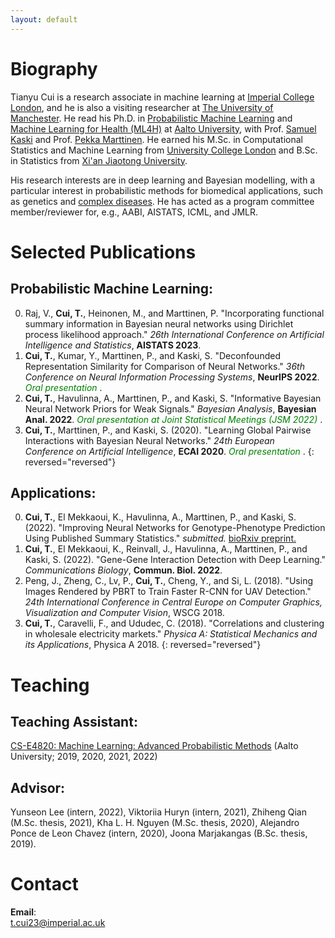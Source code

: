 ```yaml
---
layout: default
---
```


# Biography
Tianyu Cui is a research associate in machine learning at [Imperial College London](https://www.imperial.ac.uk/), and he is also a visiting researcher at [The University of Manchester](https://www.manchester.ac.uk/). He read his Ph.D. in [Probabilistic Machine Learning](https://research.cs.aalto.fi/pml/) and [Machine Learning for Health (ML4H)](https://users.ics.aalto.fi/~pemartti/) at [Aalto University](http://www.aalto.fi/en/), with Prof. [Samuel Kaski](https://people.aalto.fi/samuel.kaski) and Prof. [Pekka Marttinen](https://users.ics.aalto.fi/~pemartti/). He earned his M.Sc. in Computational Statistics and Machine Learning from [University College London](https://www.ucl.ac.uk/) and B.Sc. in Statistics from [Xi'an Jiaotong University](http://en.xjtu.edu.cn/). 

His research interests are in deep learning and Bayesian modelling, with a particular interest in probabilistic methods for biomedical applications, such as genetics and [complex diseases](https://ukdri.ac.uk/). He has acted as a program committee member/reviewer for, e.g., AABI, AISTATS, ICML, and JMLR.


# Selected Publications

## Probabilistic Machine Learning:
0. Raj, V., **Cui, T.**, Heinonen, M., and Marttinen, P. "Incorporating functional summary information in Bayesian neural networks using Dirichlet process likelihood approach." _26th International Conference on Artificial Intelligence and Statistics_, **AISTATS 2023**.
0. **Cui, T.**, Kumar, Y., Marttinen, P., and Kaski, S. "Deconfounded Representation Similarity for Comparison of Neural Networks." _36th Conference on Neural Information Processing Systems_, **NeurIPS 2022**. <span style="color:green"> *Oral presentation* </span>.
0. **Cui, T.**, Havulinna, A., Marttinen, P., and Kaski, S. "Informative Bayesian Neural Network Priors for Weak Signals." _Bayesian Analysis_, **Bayesian Anal. 2022**. <span style="color:green"> *Oral presentation at Joint Statistical Meetings (JSM 2022)* </span>.
0. **Cui, T.**, Marttinen, P., and Kaski, S. (2020). "Learning Global Pairwise Interactions with Bayesian Neural Networks." _24th European Conference on Artificial Intelligence_, **ECAI 2020**. <span style="color:green"> *Oral presentation* </span>.
{: reversed="reversed"}

## Applications:
0. **Cui, T.**, El Mekkaoui, K., Havulinna, A., Marttinen, P., and Kaski, S. (2022). "Improving Neural Networks for Genotype-Phenotype Prediction Using Published Summary Statistics." _submitted._ [bioRxiv preprint.](https://www.biorxiv.org/content/10.1101/2021.11.09.467937v1)
0. **Cui, T.**, El Mekkaoui, K., Reinvall, J., Havulinna, A., Marttinen, P., and Kaski, S. (2022). "Gene-Gene Interaction Detection with Deep Learning." _Communications Biology_, **Commun. Biol. 2022**. 
0. Peng, J., Zheng, C., Lv, P., **Cui, T.**, Cheng, Y., and Si, L. (2018). "Using Images Rendered by PBRT to Train Faster R-CNN for UAV Detection." _24th International Conference in Central Europe on Computer Graphics, Visualization and Computer Vision_, WSCG 2018.
0. **Cui, T.**, Caravelli, F., and Ududec, C. (2018). "Correlations and clustering in wholesale electricity markets." _Physica A: Statistical Mechanics and its Applications_, Physica A 2018.
{: reversed="reversed"}


# Teaching

## Teaching Assistant:
[CS-E4820: Machine Learning: Advanced Probabilistic Methods](https://mycourses.aalto.fi/course/view.php?id=24365) (Aalto University; 2019, 2020, 2021, 2022)

## Advisor:
Yunseon Lee (intern, 2022), Viktoriia Huryn (intern, 2021), Zhiheng Qian (M.Sc. thesis, 2021), Kha L. H. Nguyen (M.Sc. thesis, 2020), Alejandro Ponce de Leon Chavez (intern, 2020), Joona Marjakangas (B.Sc. thesis, 2019).

# Contact
**Email**:   
[t.cui23@imperial.ac.uk](mailto:t.cui23@imperial.ac.uk)

